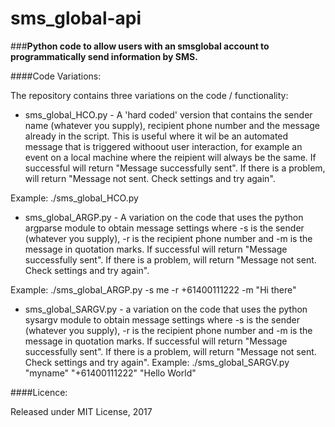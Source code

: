 ﻿# sms_global-api

###**Python code to allow users with an smsglobal account to programmatically send information by SMS.** 

####Code Variations: 

The repository contains three variations on the code / functionality: 

- sms_global_HCO.py - A 'hard coded' version that contains the sender name (whatever you supply), recipient phone number and the message already in the script.  This is useful where it wil be an automated  message that is triggered withoout user interaction, for example an event on a local machine where the reipient will always be the same. If successful will return "Message successfully sent".  If there is a problem, will return "Message not sent. Check settings and try again".

Example: ./sms_global_HCO.py   

- sms_global_ARGP.py - A variation on the code that uses the python argparse module to obtain message settings where -s is the sender (whatever you supply), -r is the recipient phone number and -m is the message in quotation marks. If successful will return "Message successfully sent".  If there is a problem, will return "Message not sent. Check settings and try again".
    
Example: ./sms_global_ARGP.py -s me -r +61400111222 -m "Hi there"

- sms_global_SARGV.py - a variation on the code that uses the python sysargv module to obtain message settings where -s is the sender (whatever you supply), -r is the recipient phone number and -m is the message in quotation marks. If successful will return "Message successfully sent".  If there is a problem, will return "Message not sent. Check settings and try again".
Example: ./sms_global_SARGV.py "myname" "+61400111222" "Hello World"

####Licence:

Released under MIT License, 2017
